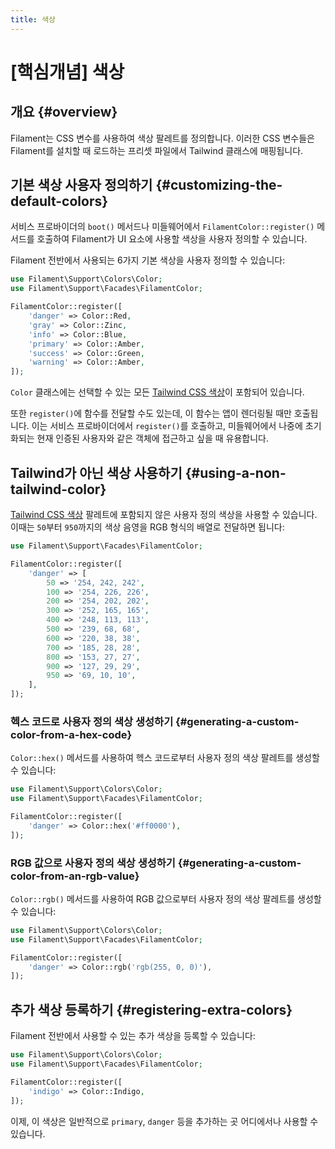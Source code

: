 ```yaml
---
title: 색상
---
```

# [핵심개념] 색상
## 개요 {#overview}

Filament는 CSS 변수를 사용하여 색상 팔레트를 정의합니다. 이러한 CSS 변수들은 Filament를 설치할 때 로드하는 프리셋 파일에서 Tailwind 클래스에 매핑됩니다.

## 기본 색상 사용자 정의하기 {#customizing-the-default-colors}

서비스 프로바이더의 `boot()` 메서드나 미들웨어에서 `FilamentColor::register()` 메서드를 호출하여 Filament가 UI 요소에 사용할 색상을 사용자 정의할 수 있습니다.

Filament 전반에서 사용되는 6가지 기본 색상을 사용자 정의할 수 있습니다:

```php
use Filament\Support\Colors\Color;
use Filament\Support\Facades\FilamentColor;

FilamentColor::register([
    'danger' => Color::Red,
    'gray' => Color::Zinc,
    'info' => Color::Blue,
    'primary' => Color::Amber,
    'success' => Color::Green,
    'warning' => Color::Amber,
]);
```

`Color` 클래스에는 선택할 수 있는 모든 [Tailwind CSS 색상](https://tailwindcss.com/docs/customizing-colors#color-palette-reference)이 포함되어 있습니다.

또한 `register()`에 함수를 전달할 수도 있는데, 이 함수는 앱이 렌더링될 때만 호출됩니다. 이는 서비스 프로바이더에서 `register()`를 호출하고, 미들웨어에서 나중에 초기화되는 현재 인증된 사용자와 같은 객체에 접근하고 싶을 때 유용합니다.

## Tailwind가 아닌 색상 사용하기 {#using-a-non-tailwind-color}

[Tailwind CSS 색상](https://tailwindcss.com/docs/customizing-colors#color-palette-reference) 팔레트에 포함되지 않은 사용자 정의 색상을 사용할 수 있습니다. 이때는 `50`부터 `950`까지의 색상 음영을 RGB 형식의 배열로 전달하면 됩니다:

```php
use Filament\Support\Facades\FilamentColor;

FilamentColor::register([
    'danger' => [
        50 => '254, 242, 242',
        100 => '254, 226, 226',
        200 => '254, 202, 202',
        300 => '252, 165, 165',
        400 => '248, 113, 113',
        500 => '239, 68, 68',
        600 => '220, 38, 38',
        700 => '185, 28, 28',
        800 => '153, 27, 27',
        900 => '127, 29, 29',
        950 => '69, 10, 10',
    ],
]);
```

### 헥스 코드로 사용자 정의 색상 생성하기 {#generating-a-custom-color-from-a-hex-code}

`Color::hex()` 메서드를 사용하여 헥스 코드로부터 사용자 정의 색상 팔레트를 생성할 수 있습니다:

```php
use Filament\Support\Colors\Color;
use Filament\Support\Facades\FilamentColor;

FilamentColor::register([
    'danger' => Color::hex('#ff0000'),
]);
```

### RGB 값으로 사용자 정의 색상 생성하기 {#generating-a-custom-color-from-an-rgb-value}

`Color::rgb()` 메서드를 사용하여 RGB 값으로부터 사용자 정의 색상 팔레트를 생성할 수 있습니다:

```php
use Filament\Support\Colors\Color;
use Filament\Support\Facades\FilamentColor;

FilamentColor::register([
    'danger' => Color::rgb('rgb(255, 0, 0)'),
]);
```

## 추가 색상 등록하기 {#registering-extra-colors}

Filament 전반에서 사용할 수 있는 추가 색상을 등록할 수 있습니다:

```php
use Filament\Support\Colors\Color;
use Filament\Support\Facades\FilamentColor;

FilamentColor::register([
    'indigo' => Color::Indigo,
]);
```

이제, 이 색상은 일반적으로 `primary`, `danger` 등을 추가하는 곳 어디에서나 사용할 수 있습니다.
